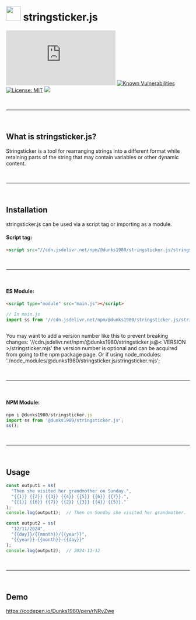 # <img src="https://cdn.jsdelivr.net/npm/@dunks1980/stringsticker.js/favicon.svg?v=1" width="40"> stringsticker.js
[![npm version](https://img.shields.io/npm/v/@dunks1980/stringsticker.js)](https://npmjs.org/package/@dunks1980/stringsticker.js) 
[![Known Vulnerabilities](https://snyk.io/test/github/dunks1980/stringsticker.js/badge.svg?targetFile=package.json)](https://snyk.io/test/github/dunks1980/stringsticker.js?targetFile=package.json) 
[![License: MIT](https://img.shields.io/badge/License-MIT-yellow.svg)](https://raw.githubusercontent.com/Dunks1980/stringsticker.js/main/LICENSE)
[![](https://data.jsdelivr.com/v1/package/npm/@dunks1980/stringsticker.js/badge)](https://www.jsdelivr.com/package/npm/@dunks1980/stringsticker.js)

<br/>
<hr/>
<br/>


## What is stringsticker.js?
Stringsticker is a tool for rearranging strings into a different format while retaining parts of the string that may contain variables or other dynamic content.

<br/>
<hr/>
<br/>

## Installation

stringsticker.js can be used via a script tag or importing as a module.

#### Script tag:
```html
<script src="//cdn.jsdelivr.net/npm/@dunks1980/stringsticker.js/stringsticker.js"></script>
```
<br/>
<hr/>
<br/>

#### ES Module:

```html
<script type="module" src="main.js"></script>
```

```javascript
// In main.js
import ss from '//cdn.jsdelivr.net/npm/@dunks1980/stringsticker.js/stringsticker.mjs';



```

You may want to add a version number like this to prevent breaking changes: '//cdn.jsdelivr.net/npm/@dunks1980/stringsticker.js@< VERSION >/stringsticker.mjs' the version number is optional and can be acquired from going to the npm package page. Or if using node_modules: './node_modules/@dunks1980/stringsticker.js/stringsticker.mjs'; <br>

<br/>
<hr/>
<br/>

#### NPM Module:
```javascript
npm i @dunks1980/stringsticker.js
import ss from '@dunks1980/stringsticker.js';
ss();
```

<br/>
<hr/>
<br/>

## Usage

```js
const output1 = ss(
  "Then she visited her grandmother on Sunday.",
  "{{1}} {{2}} {{3}} {{4}} {{5}} {{6}} {{7}}.",
  "{{1}} {{6}} {{7}} {{2}} {{3}} {{4}} {{5}}."
);
console.log(output1);  // Then on Sunday she visited her grandmother.

const output2 = ss(
  "12/11/2024",
  "{{day}}/{{month}}/{{year}}",
  "{{year}}-{{month}}-{{day}}"
);
console.log(output2);  // 2024-11-12
```

<br/>
<hr/>
<br/>

## Demo

https://codepen.io/Dunks1980/pen/rNRvZwe